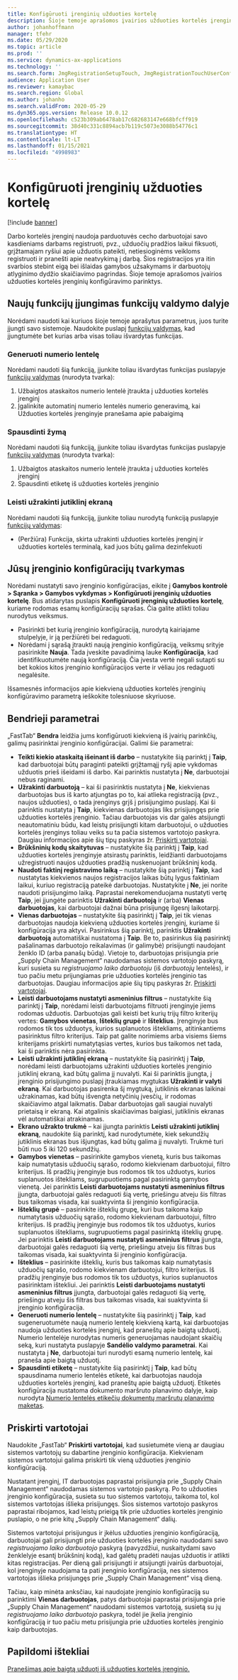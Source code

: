 ```yaml
---
title: Konfigūruoti įrenginių užduoties kortelę
description: Šioje temoje aprašomos įvairios užduoties kortelės įrenginio konfigūravimo parinktys.
author: johanhoffmann
manager: tfehr
ms.date: 05/29/2020
ms.topic: article
ms.prod: ''
ms.service: dynamics-ax-applications
ms.technology: ''
ms.search.form: JmgRegistrationSetupTouch, JmgRegistrationTouchUserConfiguration
audience: Application User
ms.reviewer: kamaybac
ms.search.region: Global
ms.author: johanho
ms.search.validFrom: 2020-05-29
ms.dyn365.ops.version: Release 10.0.12
ms.openlocfilehash: c523b309ab6478ab17c682683147e668bfcff919
ms.sourcegitcommit: 38d40c331c8894acb7b119c5073e3088b54776c1
ms.translationtype: HT
ms.contentlocale: lt-LT
ms.lasthandoff: 01/15/2021
ms.locfileid: "4998983"
---
```

# <a name="configure-job-card-for-devices"></a>Konfigūruoti įrenginių užduoties kortelę

[!include [banner](../includes/banner.md)]

Darbo kortelės įrenginį naudoja parduotuvės cecho darbuotojai savo kasdieniams darbams registruoti, pvz., užduočių pradžios laikui fiksuoti, grįžtamajam ryšiui apie užduotis pateikti, netiesioginėms veikloms registruoti ir pranešti apie neatvykimą į darbą. Šios registracijos yra itin svarbios stebint eigą bei išlaidas gamybos užsakymams ir darbuotojų atlyginimo dydžio skaičiavimo pagrindas. Šioje temoje aprašomos įvairios užduoties kortelės įrenginių konfigūravimo parinktys.

## <a name="enable-new-features-in-feature-management"></a>Naujų funkcijų įjungimas funkcijų valdymo dalyje

Norėdami naudoti kai kuriuos šioje temoje aprašytus parametrus, juos turite įjungti savo sistemoje. Naudokite puslapį [funkcijų valdymas](../../fin-ops-core/fin-ops/get-started/feature-management/feature-management-overview.md), kad įjungtumėte bet kurias arba visas toliau išvardytas funkcijas.

### <a name="generate-license-plate"></a>Generuoti numerio lentelę

Norėdami naudoti šią funkciją, įjunkite toliau išvardytas funkcijas puslapyje [funkcijų valdymas](../../fin-ops-core/fin-ops/get-started/feature-management/feature-management-overview.md) (nurodyta tvarka):

1. Užbaigtos ataskaitos numerio lentelė įtraukta į užduoties kortelės įrenginį
1. Įgalinkite automatinį numerio lentelės numerio generavimą, kai Užduoties kortelės įrenginyje pranešama apie pabaigimą

### <a name="print-label"></a>Spausdinti žymą

Norėdami naudoti šią funkciją, įjunkite toliau išvardytas funkcijas puslapyje [funkcijų valdymas](../../fin-ops-core/fin-ops/get-started/feature-management/feature-management-overview.md) (nurodyta tvarka):

1. Užbaigtos ataskaitos numerio lentelė įtraukta į užduoties kortelės įrenginį
1. Spausdinti etiketę iš užduoties kortelės įrenginio

### <a name="allow-locking-of-touch-screen"></a>Leisti užrakinti jutiklinį ekraną

Norėdami naudoti šią funkciją, įjunkite toliau nurodytą funkciją puslapyje [funkcijų valdymas](../../fin-ops-core/fin-ops/get-started/feature-management/feature-management-overview.md):

- (Peržiūra) Funkcija, skirta užrakinti užduoties kortelės įrenginį ir užduoties kortelės terminalą, kad juos būtų galima dezinfekuoti

## <a name="manage-your-device-configurations"></a>Jūsų įrenginio konfigūracijų tvarkymas

Norėdami nustatyti savo įrenginio konfigūracijas, eikite į **Gamybos kontrolė > Sąranka > Gamybos vykdymas > Konfigūruoti įrenginių užduoties kortelę**. Bus atidarytas puslapis **Konfigūruoti įrenginių užduoties kortelę**, kuriame rodomas esamų konfigūracijų sąrašas. Čia galite atlikti toliau nurodytus veiksmus. 

- Pasirinkti bet kurią įrenginio konfigūraciją, nurodytą kairiajame stulpelyje, ir ją peržiūrėti bei redaguoti.
- Norėdami į sąrašą įtraukti naują įrenginio konfigūraciją, veiksmų srityje pasirinkite **Nauja**. Tada įveskite pavadinimą lauke **Konfigūracija**, kad identifikuotumėte naują konfigūraciją. Čia įvesta vertė negali sutapti su bet kokios kitos įrenginio konfigūracijos verte ir vėliau jos redaguoti negalėsite.

Išsamesnės informacijos apie kiekvieną užduoties kortelės įrenginių konfigūravimo parametrą ieškokite tolesniuose skyriuose.

## <a name="general-settings"></a>Bendrieji parametrai

„FastTab“ **Bendra** leidžia jums konfigūruoti kiekvieną iš įvairių parinkčių, galimų pasirinktai įrenginio konfigūracijai. Galimi šie parametrai:

- **Teikti kiekio ataskaitą išeinant iš darbo** – nustatykite šią parinktį į **Taip**, kad darbuotojai būtų paraginti pateikti grįžtamąjį ryšį apie vykdomas užduotis prieš išeidami iš darbo. Kai parinktis nustatyta į **Ne**, darbuotojai nebus raginami.
- **Užrakinti darbuotoją** – kai ši pasirinktis nustatyta į **Ne**, kiekvienas darbuotojas bus iš karto atjungtas po to, kai atlieka registraciją (pvz., naujos užduoties), o tada įrenginys grįš į prisijungimo puslapį. Kai ši parinktis nustatyta į **Taip**, kiekvienas darbuotojas liks prisijungęs prie užduoties kortelės įrenginio. Tačiau darbuotojas vis dar galės atsijungti neautomatiniu būdu, kad leistų prisijungti kitam darbuotojui, o užduoties kortelės įrenginys toliau veiks su ta pačia sistemos vartotojo paskyra. Daugiau informacijos apie šių tipų paskyras žr. [Priskirti vartotojai](#assigned-users).
- **Brūkšninių kodų skaitytuvas** – nustatykite šią parinktį į **Taip**, kad užduoties kortelės įrenginyje atsirastų parinktis, leidžianti darbuotojams užregistruoti naujos užduoties pradžią nuskenuojant brūkšninį kodą.
- **Naudoti faktinį registravimo laiką** – nustatykite šią parinktį į **Taip**, kad nustatytas kiekvienos naujos registracijos laikas būtų lygus faktiniam laikui, kuriuo registraciją pateikė darbuotojas. Nustatykite į **Ne**, jei norite naudoti prisijungimo laiką. Paprastai nerekomenduojama nustatyti vertę **Taip**, jei įjungėte parinktis **Užrakinti darbuotoją** ir (arba) **Vienas darbuotojas**, kai darbuotojai dažnai būna prisijungę ilgesnį laikotarpį.
- **Vienas darbuotojas** – nustatykite šią pasirinktį į **Taip**, jei tik vienas darbuotojas naudoja kiekvieną užduoties kortelės įrenginį, kuriame ši konfigūracija yra aktyvi. Pasirinkus šią parinktį, parinktis **Užrakinti darbuotoją** automatiškai nustatoma į **Taip**. Be to, pasirinkus šią pasirinktį pašalinamas darbuotojo reikalavimas (ir galimybė) prisijungti naudojant ženklo ID (arba panašų būdą). Vietoje to, darbuotojas prisijungia prie „Supply Chain Management“ naudodamas sistemos vartotojo paskyrą, kuri susieta su *registruojamo laiko darbuotoju* (iš *darbuotojų* lentelės), ir tuo pačiu metu prijungiamas prie užduoties kortelės įrenginio tas darbuotojas.  Daugiau informacijos apie šių tipų paskyras žr. [Priskirti vartotojai](#assigned-users).
- **Leisti darbuotojams nustatyti asmeninius filtrus** – nustatykite šią parinktį į **Taip**, norėdami leisti darbuotojams filtruoti įrenginyje jiems rodomas užduotis. Darbuotojas gali keisti bet kurių trijų filtro kriterijų vertes: **Gamybos vienetas**, **Išteklių grupė** ir **Išteklius**. Įrenginyje bus rodomos tik tos užduotys, kurios suplanuotos ištekliams, atitinkantiems pasirinktus filtro kriterijus. Taip pat galite norimiems arba visiems šiems kriterijams priskirti numatytąsias vertes, kurios bus taikomos net tada, kai ši parinktis nėra pasirinkta.
- **Leisti užrakinti jutiklinį ekraną** – nustatykite šią pasirinktį į **Taip**, norėdami leisti darbuotojams užrakinti užduoties kortelės įrenginio jutiklinį ekraną, kad būtų galima jį nuvalyti. Kai ši parinktis įjungta, į įrenginio prisijungimo puslapį įtraukiamas mygtukas **Užrakinti ir valyti ekraną**. Kai darbuotojas pasirenka šį mygtuką, jutiklinis ekranas laikinai užrakinamas, kad būtų išvengta netyčinių įvesčių, ir rodomas skaičiavimo atgal laikmatis. Dabar darbuotojas gali saugiai nuvalyti prietaisą ir ekraną. Kai atgalinis skaičiavimas baigiasi, jutiklinis ekranas vėl automatiškai atrakinamas.
- **Ekrano užrakto trukmė** – kai įjungta parinktis **Leisti užrakinti jutiklinį ekraną**, naudokite šią parinktį, kad nurodytumėte, kiek sekundžių jutiklinis ekranas bus išjungtas, kad būtų galima jį nuvalyti. Trukmė turi būti nuo 5 iki 120 sekundžių.
- **Gamybos vienetas** – pasirinkite gamybos vienetą, kuris bus taikomas kaip numatytasis užduočių sąrašo, rodomo kiekvienam darbuotojui, filtro kriterijus. Iš pradžių įrenginyje bus rodomos tik tos užduotys, kurios suplanuotos ištekliams, sugrupuotiems pagal pasirinktą gamybos vienetą. Jei parinktis **Leisti darbuotojams nustatyti asmeninius filtrus** įjungta, darbuotojai galės redaguoti šią vertę, priešingu atveju šis filtras bus taikomas visada, kai suaktyvinta ši įrenginio konfigūracija.
- **Išteklių grupė** – pasirinkite išteklių grupę, kuri bus taikoma kaip numatytasis užduočių sąrašo, rodomo kiekvienam darbuotojui, filtro kriterijus. Iš pradžių įrenginyje bus rodomos tik tos užduotys, kurios suplanuotos ištekliams, sugrupuotiems pagal pasirinktą išteklių grupę. Jei parinktis **Leisti darbuotojams nustatyti asmeninius filtrus** įjungta, darbuotojai galės redaguoti šią vertę, priešingu atveju šis filtras bus taikomas visada, kai suaktyvinta ši įrenginio konfigūracija.
- **Išteklius** – pasirinkite išteklių, kuris bus taikomas kaip numatytasis užduočių sąrašo, rodomo kiekvienam darbuotojui, filtro kriterijus. Iš pradžių įrenginyje bus rodomos tik tos užduotys, kurios suplanuotos pasirinktam ištekliui. Jei parinktis **Leisti darbuotojams nustatyti asmeninius filtrus** įjungta, darbuotojai galės redaguoti šią vertę, priešingu atveju šis filtras bus taikomas visada, kai suaktyvinta ši įrenginio konfigūracija.
- **Generuoti numerio lentelę** – nustatykite šią pasirinktį į **Taip**, kad sugeneruotumėte naują numerio lentelę kiekvieną kartą, kai darbuotojas naudoja užduoties kortelės įrenginį, kad praneštų apie baigtą užduotį. Numerio lentelėje nurodytas numeris generuojamas naudojant skaičių seką, kuri nustatyta puslapyje **Sandėlio valdymo parametrai**. Kai nustatyta į **Ne**, darbuotojai turi nurodyti esamą numerio lentelę, kai praneša apie baigtą užduotį.
- **Spausdinti etiketę** – nustatykite šią pasirinktį į **Taip**, kad būtų spausdinama numerio lentelės etiketė, kai darbuotojas naudoja užduoties kortelės įrenginį, kad praneštų apie baigtą užduotį. Etiketės konfigūracija nustatoma dokumento maršruto planavimo dalyje, kaip nurodyta [Numerio lentelės etikečių dokumentų maršrutų planavimo maketas](../warehousing/document-routing-layout-for-license-plates.md).

<a name="assigned-users"></a>

## <a name="assigned-users"></a>Priskirti vartotojai

Naudokite „FastTab“ **Priskirti vartotojai**, kad susietumėte vieną ar daugiau sistemos vartotojų su dabartine įrenginio konfigūracija. Kiekvienam sistemos vartotojui galima priskirti tik vieną užduoties įrenginio konfigūraciją.

Nustatant įrenginį, IT darbuotojas paprastai prisijungia prie „Supply Chain Management“ naudodamas sistemos vartotojo paskyrą. Po to užduoties įrenginio konfigūracija, susieta su tuo sistemos vartotoju, taikoma tol, kol sistemos vartotojas išlieka prisijungęs. Šios sistemos vartotojo paskyros paprastai ribojamos, kad leistų prieigą tik prie užduoties kortelės įrenginio puslapio, o ne prie kitų „Supply Chain Management“ dalių.

Sistemos vartotojui prisijungus ir įkėlus užduoties įrenginio konfigūraciją, darbuotojai gali prisijungti prie užduoties kortelės įrenginio naudodami savo *registruojamo laiko darbuotojo* paskyrą (pavyzdžiui, nuskaitydami savo ženklelyje esantį brūkšninį kodą), kad galėtų pradėti naujas užduotis ir atlikti kitas registracijas. Per dieną gali prisijungti ir atsijungti įvairūs darbuotojai, kol įrenginyje naudojama ta pati įrenginio konfigūracija, nes sistemos vartotojas išlieka prisijungęs prie „Supply Chain Management“ visą dieną.

Tačiau, kaip minėta anksčiau, kai naudojate įrenginio konfigūraciją su parinktimi **Vienas darbuotojas**, patys darbuotojai paprastai prisijungia prie „Supply Chain Management“ naudodami sistemos vartotoją, susietą su jų *registruojamo laiko darbuotojo* paskyra, todėl jie įkelia įrenginio konfigūraciją ir tuo pačiu metu prisijungia prie užduoties kortelės įrenginio kaip darbuotojas.

## <a name="additional-resources"></a>Papildomi ištekliai

[Pranešimas apie baigtą užduotį iš užduoties kortelės įrenginio.](report-finished-job-device.md)
